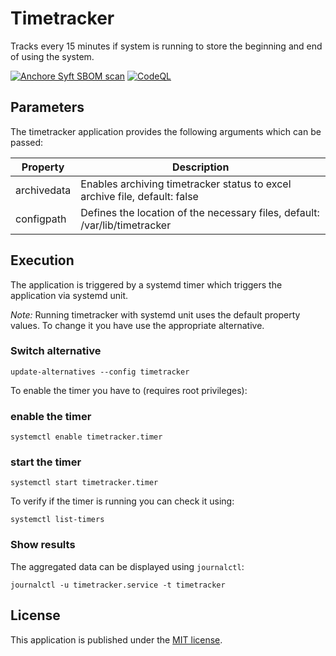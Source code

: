 # Timetracker

Tracks every 15 minutes if system is running to store the beginning and end of using the system.

[![Anchore Syft SBOM scan](https://github.com/ronnyfriedland/timetracker/actions/workflows/anchore-syft.yml/badge.svg)](https://github.com/ronnyfriedland/timetracker/actions/workflows/anchore-syft.yml)
[![CodeQL](https://github.com/ronnyfriedland/timetracker/actions/workflows/codeql.yml/badge.svg)](https://github.com/ronnyfriedland/timetracker/actions/workflows/codeql.yml)

## Parameters

The timetracker application provides the following arguments which can be passed:

| Property      | Description                                                                |
|---------------|----------------------------------------------------------------------------|
| archivedata   | Enables archiving timetracker status to excel archive file, default: false |
| configpath    | Defines the location of the necessary files, default: /var/lib/timetracker |

## Execution

The application is triggered by a systemd timer which triggers the application via systemd unit.

*Note:* Running timetracker with systemd unit uses the default property values. To change it you have use the appropriate alternative.

### Switch alternative

```shell
update-alternatives --config timetracker
```

To enable the timer you have to (requires root privileges):

### enable the timer

```shell
systemctl enable timetracker.timer
```

### start the timer

```shell
systemctl start timetracker.timer
```

To verify if the timer is running you can check it using:

```shell
systemctl list-timers
```

### Show results

The aggregated data can be displayed using `journalctl`:
```shell
journalctl -u timetracker.service -t timetracker
```

## License

This application is published under the [MIT license](LICENSE).
